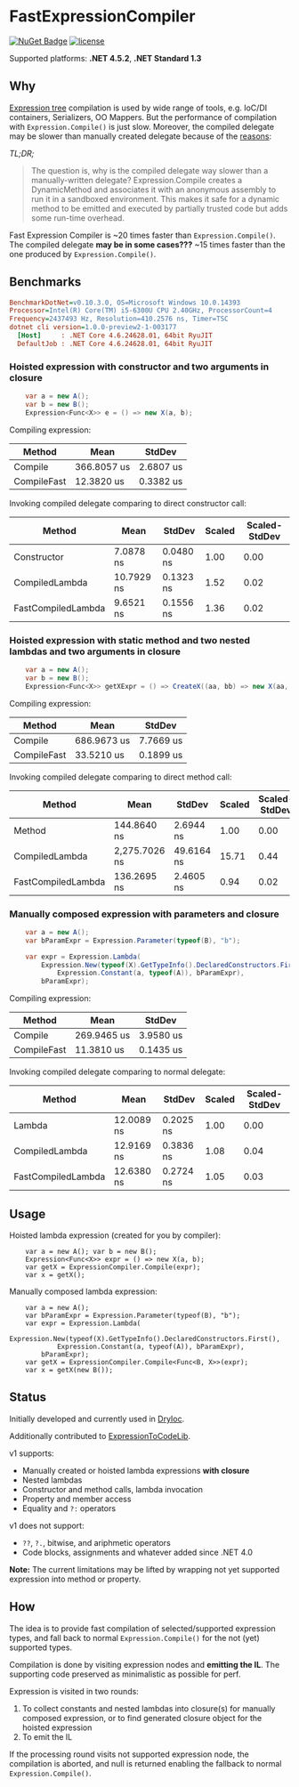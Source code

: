 # FastExpressionCompiler

[DryIoc]: https://bitbucket.org/dadhi/dryioc
[ExpressionToCodeLib]: https://github.com/EamonNerbonne/ExpressionToCode
[Expression Tree]: https://msdn.microsoft.com/en-us/library/mt654263.aspx

[![NuGet Badge](https://buildstats.info/nuget/FastExpressionCompiler)](https://www.nuget.org/packages/FastExpressionCompiler)
[![license](https://img.shields.io/github/license/dadhi/FastExpressionCompiler.svg)](http://opensource.org/licenses/MIT)

Supported platforms: __.NET 4.5.2__, __.NET Standard 1.3__

## Why

[Expression tree] compilation is used by wide range of tools, e.g. IoC/DI containers, Serializers, OO Mappers.
But the performance of compilation with `Expression.Compile()` is just slow. 
Moreover, the compiled delegate may be slower than manually created delegate because of the [reasons](https://blogs.msdn.microsoft.com/seteplia/2017/02/01/dissecting-the-new-constraint-in-c-a-perfect-example-of-a-leaky-abstraction/):

_TL;DR;_
> The question is, why is the compiled delegate way slower than a manually-written delegate? Expression.Compile creates a DynamicMethod and associates it with an anonymous assembly to run it in a sandboxed environment. This makes it safe for a dynamic method to be emitted and executed by partially trusted code but adds some run-time overhead.

Fast Expression Compiler is ~20 times faster than `Expression.Compile()`.  
The compiled delegate __may be in some cases???__ ~15 times faster than the one produced by `Expression.Compile()`.

## Benchmarks

```ini
BenchmarkDotNet=v0.10.3.0, OS=Microsoft Windows 10.0.14393
Processor=Intel(R) Core(TM) i5-6300U CPU 2.40GHz, ProcessorCount=4
Frequency=2437493 Hz, Resolution=410.2576 ns, Timer=TSC
dotnet cli version=1.0.0-preview2-1-003177
  [Host]     : .NET Core 4.6.24628.01, 64bit RyuJIT
  DefaultJob : .NET Core 4.6.24628.01, 64bit RyuJIT
```


### Hoisted expression with constructor and two arguments in closure

```csharp
    var a = new A();
    var b = new B();
    Expression<Func<X>> e = () => new X(a, b);
```

Compiling expression:

 | Method      |        Mean |    StdDev |
 |------------ |------------ |---------- |
 | Compile     | 366.8057 us | 2.6807 us |
 | CompileFast |  12.3820 us | 0.3382 us |

Invoking compiled delegate comparing to direct constructor call:

 |              Method |       Mean |    StdDev | Scaled | Scaled-StdDev |
 |-------------------- |----------- |---------- |------- |-------------- |
 |         Constructor |  7.0878 ns | 0.0480 ns |   1.00 |          0.00 |
 |      CompiledLambda | 10.7929 ns | 0.1323 ns |   1.52 |          0.02 |
 |  FastCompiledLambda |  9.6521 ns | 0.1556 ns |   1.36 |          0.02 |
 
 
### Hoisted expression with static method and two nested lambdas and two arguments in closure

```csharp
    var a = new A();
    var b = new B();
    Expression<Func<X>> getXExpr = () => CreateX((aa, bb) => new X(aa, bb), new Lazy<A>(() => a), b);
```

Compiling expression:

 | Method      |        Mean |    StdDev |
 |------------ |------------ |---------- |
 | Compile     | 686.9673 us | 7.7669 us |
 | CompileFast |  33.5210 us | 0.1899 us |


Invoking compiled delegate comparing to direct method call:

 |             Method |          Mean |     StdDev | Scaled | Scaled-StdDev |
 |------------------- |-------------- |----------- |------- |-------------- |
 |             Method |   144.8640 ns |  2.6944 ns |   1.00 |          0.00 |
 |     CompiledLambda | 2,275.7026 ns | 49.6164 ns |  15.71 |          0.44 |
 | FastCompiledLambda |   136.2695 ns |  2.4605 ns |   0.94 |          0.02 |


### Manually composed expression with parameters and closure

```csharp
    var a = new A();
    var bParamExpr = Expression.Parameter(typeof(B), "b");

    var expr = Expression.Lambda(
        Expression.New(typeof(X).GetTypeInfo().DeclaredConstructors.First(),
            Expression.Constant(a, typeof(A)), bParamExpr),
        bParamExpr);
```

Compiling expression:

 | Method      |        Mean |    StdDev |
 |------------ |------------ |---------- |
 | Compile     | 269.9465 us | 3.9580 us |
 | CompileFast |  11.3810 us | 0.1435 us |


Invoking compiled delegate comparing to normal delegate:

 |             Method |       Mean |    StdDev | Scaled | Scaled-StdDev |
 |------------------- |----------- |---------- |------- |-------------- |
 |             Lambda | 12.0089 ns | 0.2025 ns |   1.00 |          0.00 |
 |     CompiledLambda | 12.9169 ns | 0.3836 ns |   1.08 |          0.04 |
 | FastCompiledLambda | 12.6380 ns | 0.2724 ns |   1.05 |          0.03 |


## Usage

Hoisted lambda expression (created for you by compiler):
```chsarp
    var a = new A(); var b = new B();
    Expression<Func<X>> expr = () => new X(a, b);
    var getX = ExpressionCompiler.Compile(expr);
    var x = getX();
```

Manually composed lambda expression:
```chsarp
    var a = new A();
    var bParamExpr = Expression.Parameter(typeof(B), "b");
    var expr = Expression.Lambda(
        Expression.New(typeof(X).GetTypeInfo().DeclaredConstructors.First(),
            Expression.Constant(a, typeof(A)), bParamExpr),
        bParamExpr);
    var getX = ExpressionCompiler.Compile<Func<B, X>>(expr);
    var x = getX(new B());
```


## Status

Initially developed and currently used in [DryIoc].

Additionally contributed to [ExpressionToCodeLib].

v1 supports:

- Manually created or hoisted lambda expressions __with closure__
- Nested lambdas
- Constructor and method calls, lambda invocation
- Property and member access
- Equality and `?:` operators

v1 does not support:

- `??`, `?.`, bitwise, and ariphmetic operators
- Code blocks, assignments and whatever added since .NET 4.0

__Note:__ The current limitations may be lifted by wrapping not yet supported expression into method or property.


## How

The idea is to provide fast compilation of selected/supported expression types,
and fall back to normal `Expression.Compile()` for the not (yet) supported types.

Compilation is done by visiting expression nodes and __emitting the IL__. 
The supporting code preserved as minimalistic as possible for perf. 

Expression is visited in two rounds:

1. To collect constants and nested lambdas into closure(s) for manually composed expression,
or to find generated closure object for the hoisted expression
2. To emit the IL

If the processing round visits not supported expression node, 
the compilation is aborted, and null is returned enabling the fallback to normal `Expression.Compile()`.
